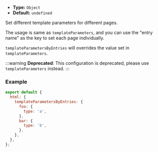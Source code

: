 - **Type:** `Object`
- **Default:** `undefined`

Set different template parameters for different pages.

The usage is same as `templateParameters`, and you can use the "entry name" as the key to set each page individually.

`templateParametersByEntries` will overrides the value set in `templateParameters`.

:::warning
**Deprecated**: This configuration is deprecated, please use `templateParameters` instead.
:::

### Example

```js
export default {
  html: {
    templateParametersByEntries: {
      foo: {
        type: 'a',
      },
      bar: {
        type: 'b',
      },
    },
  },
};
```
